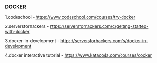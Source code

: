 ### DOCKER

1.codeschool - https://www.codeschool.com/courses/try-docker

2.serversforhackers - https://serversforhackers.com/c/getting-started-with-docker

3.docker-in-development - https://serversforhackers.com/s/docker-in-development

4.docker interactive tutorial - https://www.katacoda.com/courses/docker
